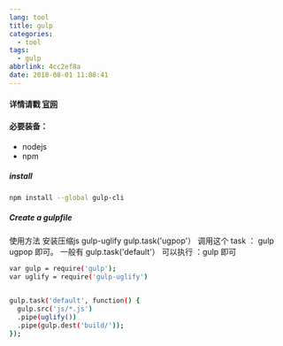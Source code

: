 ```yaml
---
lang: tool
title: gulp
categories:
  - tool
tags:
  - gulp
abbrlink: 4cc2ef8a
date: 2018-08-01 11:08:41
---
```


#### 详情请戳 [官网](https://gulpjs.com/)

#### 必要装备：
+ nodejs 
+ npm

##### install
<!--more-->

``` bash
npm install --global gulp-cli
```

##### Create a gulpfile
使用方法 
安装压缩js gulp-uglify
gulp.task('ugpop'） 调用这个 task ： gulp ugpop 即可。
一般有 gulp.task('default'） 可以执行 ：gulp 即可

``` bash
var gulp = require('gulp');
var uglify = require('gulp-uglify')


gulp.task('default', function() {
  gulp.src('js/*.js')
  .pipe(uglify())
  .pipe(gulp.dest('build/'));
});

```
